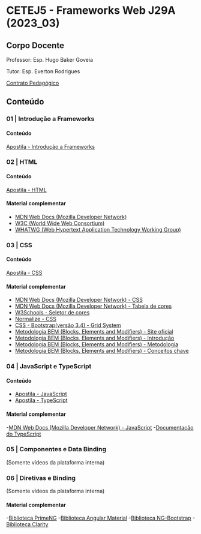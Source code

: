 # CETEJ5 - Frameworks Web J29A (2023_03)

## Corpo Docente
Professor: Esp. Hugo Baker Goveia 

Tutor: Esp. Everton Rodrigues

[Contrato Pedagógico](https://github.com/MarleneMoraes/utfpr-java/blob/main/frameworks/FRAMEWORKS_contrato-pedagogico.pdf)

## Conteúdo
### 01 | Introdução a Frameworks

#### Conteúdo
[Apostila - Introdução a Frameworks](https://github.com/MarleneMoraes/utfpr-java/blob/main/frameworks/01_introducao-a-frameworks.pdf)

### 02 | HTML
#### Conteúdo
[Apostila - HTML](https://github.com/MarleneMoraes/utfpr-java/blob/main/frameworks/02_html.pdf)

#### Material complementar
- [MDN Web Docs (Mozilla Developer Network)](https://developer.mozilla.org/pt-BR/)
- [W3C (World Wide Web Consortium)](https://www.w3.org/)
- [WHATWG (Web Hypertext Application Technology Working Group)](https://whatwg.org/)

### 03 | CSS
#### Conteúdo
[Apostila - CSS](https://github.com/MarleneMoraes/utfpr-java/blob/main/frameworks/03_css.pdf)

#### Material complementar
- [MDN Web Docs (Mozilla Developer Network) - CSS](https://developer.mozilla.org/pt-BR/docs/Web/CSS)
- [MDN Web Docs (Mozilla Developer Network) - Tabela de cores](https://developer.mozilla.org/pt-BR/docs/Web/CSS/color_value)
- [W3Schools - Seletor de cores](https://www.w3schools.com/colors/colors_picker.asp)
- [Normalize - CSS](https://necolas.github.io/normalize.css/)
- [CSS - Bootstrap(versão 3.4) - Grid System](https://getbootstrap.com/docs/3.4/css/#grid)
- [Metodologia BEM (Blocks, Elements and Modifiers) - Site oficial](https://getbem.com/)
- [Metodologia BEM (Blocks, Elements and Modifiers) - Introdução](https://getbem.com/introduction/)
- [Metodologia BEM (Blocks, Elements and Modifiers) - Metodologia](https://en.bem.info/methodology/quick-start/)
- [Metodologia BEM (Blocks, Elements and Modifiers) - Conceitos chave](https://en.bem.info/methodology/key-concepts/)

### 04 | JavaScript e TypeScript
#### Conteúdo
- [Apostila - JavaScript](https://github.com/MarleneMoraes/utfpr-java/blob/main/frameworks/04_javascript.pdf)
- [Apostila - TypeScript](https://github.com/MarleneMoraes/utfpr-java/blob/main/frameworks/04_typescript.pdf)

#### Material complementar
-[MDN Web Docs (Mozilla Developer Network) - JavaScript](https://developer.mozilla.org/pt-BR/docs/Web/JavaScript)
-[Documentação do TypeScript](https://www.typescriptlang.org/)

### 05 | Componentes e Data Binding
(Somente vídeos da plataforma interna)

### 06 | Diretivas e Binding
(Somente vídeos da plataforma interna)

#### Material complementar
-[Biblioteca PrimeNG](https://primeng.org/installation)
-[Biblioteca Angular Material](https://material.angular.io/components/categories)
-[Biblioteca NG-Bootstrap](https://ng-bootstrap.github.io/#/components/accordion/overview)
-[Biblioteca Clarity](https://clarity.design/)